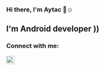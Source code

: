 ### Hi there, I'm Aytac 👋☺

## I'm Android developer ))

### Connect with me:

[<img align="left" alt="aytachuseynli"  width="22px" src="https://cdn.jsdelivr.net/npm/simple-icons@v3/icons/linkedin.svg" />][linkedin]

<br />


[website]: https://github.com/aytachuseynli
[facebook]: https://www.facebook.com/aytachuseynl1/
[linkedin]: https://www.linkedin.com/in/aytac1998/
